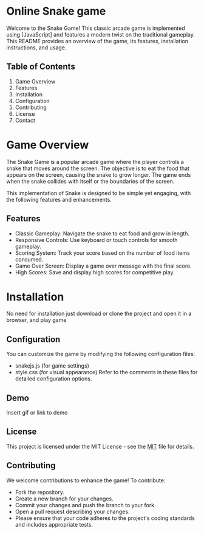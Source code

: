
# Online Snake game 

Welcome to the Snake Game! This classic arcade game is implemented using [JavaScript] and features a modern twist on the traditional gameplay. This README provides an overview of the game, its features, installation instructions, and usage.

## Table of Contents
1. Game Overview
2. Features
3. Installation
4. Configuration
5. Contributing
6. License
7. Contact

# Game Overview
The Snake Game is a popular arcade game where the player controls a snake that moves around the screen. The objective is to eat the food that appears on the screen, causing the snake to grow longer. The game ends when the snake collides with itself or the boundaries of the screen.

This implementation of Snake is designed to be simple yet engaging, with the following features and enhancements.

## Features
- Classic Gameplay: Navigate the snake to eat food and grow in length.
- Responsive Controls: Use keyboard or touch controls for smooth gameplay.
- Scoring System: Track your score based on the number of food items consumed.
- Game Over Screen: Display a game over message with the final score.
- High Scores: Save and display high scores for competitive play.

# Installation
No need for installation just download or clone the project and open it in a browser, and play game

## Configuration
You can customize the game by modifying the following configuration files:

- snakejs.js (for game settings)
- style.css (for visual appearance)
Refer to the comments in these files for detailed configuration options.
## Demo

Insert gif or link to demo


## License

This project is licensed under the MIT License - see the [MIT](https://choosealicense.com/licenses/mit/) file for details.



## Contributing

We welcome contributions to enhance the game! To contribute:

- Fork the repository.
- Create a new branch for your changes.
- Commit your changes and push the branch to your fork.
- Open a pull request describing your changes.
- Please ensure that your code adheres to the project's coding standards and includes appropriate tests.
